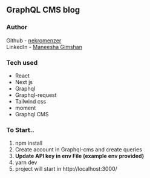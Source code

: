 <h2>GraphQL CMS blog</h2>

<h3>Author</h3>
Github - <a href="https://github.com/Nekromenzer">nekromenzer</a><br>
LinkedIn - <a href="https://www.linkedin.com/in/maneesha-gimshan/">Maneesha Gimshan</a>

<h3>Tech used</h3>
<ul>
    <li>React</li>
    <li>Next js</li>
    <li>Graphql</li>
    <li>Graphql-request</li>
    <li>Tailwind css</li>
    <li>moment</li>
    <li>Graphql CMS</li>
</ul>

<h3>To Start..</h3>
<ol>
    <li>npm install</li>
    <li>Create account in Graphql-cms and create queries</li>
    <li><b>Update API key in env File (example env provided)</b></li>
    <li>yarn dev</li>
    <li>project will start in http://localhost:3000/ </li>
</ol>



